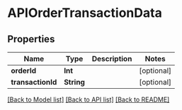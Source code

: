 # APIOrderTransactionData

## Properties
Name | Type | Description | Notes
------------ | ------------- | ------------- | -------------
**orderId** | **Int** |  | [optional] 
**transactionId** | **String** |  | [optional] 

[[Back to Model list]](../README.md#documentation-for-models) [[Back to API list]](../README.md#documentation-for-api-endpoints) [[Back to README]](../README.md)


